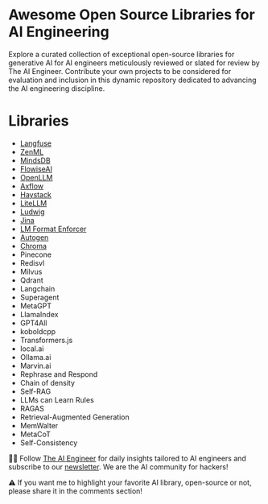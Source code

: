 # Awesome Open Source Libraries for AI Engineering
Explore a curated collection of exceptional open-source libraries for generative AI for AI engineers meticulously reviewed or slated for review by The AI Engineer. Contribute your own projects to be considered for evaluation and inclusion in this dynamic repository dedicated to advancing the AI engineering discipline.

# Libraries
* [Langfuse](libraries/langfuse.md)
* [ZenML](libraries/zenml.md)
* [MindsDB](libraries/mindsdb.md)
* [FlowiseAI](libraries/flowiseai.md)
* [OpenLLM](libraries/openllm.md)
* [Axflow](libraries/axflow.md)
* [Haystack](libraries/haystack.md)
* [LiteLLM](libraries/litellm.md)
* [Ludwig](libraries/ludwig.md)
* [Jina](libraries/jina.md)
* [LM Format Enforcer](libraries/lmformatenforcer.md)
* [Autogen](libraries/autogen.md)
* [Chroma](libraries/chroma.md)
* Pinecone
* Redisvl
* Milvus
* Qdrant
* Langchain
* Superagent
* MetaGPT
* LlamaIndex
* GPT4All
* koboldcpp
* Transformers.js
* local.ai
* Ollama.ai
* Marvin.ai
* Rephrase and Respond
* Chain of density
* Self-RAG
* LLMs can Learn Rules
* RAGAS
* Retrieval-Augmented Generation
* MemWalter
* MetaCoT
* Self-Consistency

🧙🏽 Follow [The AI Engineer](https://www.linkedin.com/company/theaiengineer/) for daily insights tailored to AI engineers and subscribe to our [newsletter](http://theaiengineerco.substack.com). We are the AI community for hackers!

⚠️ If you want me to highlight your favorite AI library, open-source or not, please share it in the comments section!
